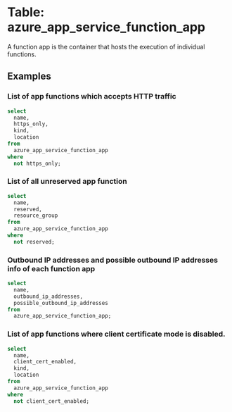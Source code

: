 # Table: azure_app_service_function_app

A function app is the container that hosts the execution of individual functions.

## Examples

### List of app functions which accepts HTTP traffic

```sql
select
  name,
  https_only,
  kind,
  location
from
  azure_app_service_function_app
where
  not https_only;
```


### List of all unreserved app function

```sql
select
  name,
  reserved,
  resource_group
from
  azure_app_service_function_app
where
  not reserved;
```


### Outbound IP addresses and possible outbound IP addresses info of each function app

```sql
select
  name,
  outbound_ip_addresses,
  possible_outbound_ip_addresses
from
  azure_app_service_function_app;
```


### List of app functions where client certificate mode is disabled.

```sql
select
  name,
  client_cert_enabled,
  kind,
  location
from
  azure_app_service_function_app
where
  not client_cert_enabled;
```
